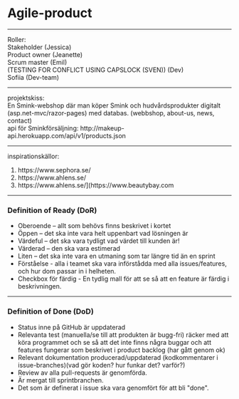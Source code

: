 # Agile-product
<hr>
Roller: <br>
Stakeholder (Jessica)
<br>
Product owner (Jeanette)
<br>
Scrum master (Emil)
<br>
(TESTING FOR CONFLICT USING CAPSLOCK (SVEN)) (Dev)
<br>
Sofiia (Dev-team)

<hr>
projektskiss:
<br>
En Smink-webshop där man köper Smink och hudvårdsprodukter digitalt (asp.net-mvc/razor-pages) med databas. (webbshop, about-us, news, contact)
<br>
api för Sminkförsäljning: http://makeup-api.herokuapp.com/api/v1/products.json

<hr>
inspirationskällor:
<br>
<ol>
<li>
  https://www.sephora.se/
  </li>
  <li>
    https://www.ahlens.se/
  </li>
   <li>
   https://www.ahlens.se/](https://www.beautybay.com
  </li>
  </ol>
  <hr>
  
  <h3>Definition of Ready (DoR)</h3>
  <ul>
  <li>
    Oberoende – allt som behövs finns beskrivet i kortet
  </li>
  <li>
    Öppen – det ska inte vara helt uppenbart vad lösningen är
  </li>
  <li>
    Värdeful – det ska vara tydligt vad värdet till kunden är!
  </li>
  <li>
    Värderad – den ska vara estimerad 
  </li>
  <li>
    Liten – det ska inte vara en utmaning som tar längre tid än en sprint
  </li>
  <li>
    Förståelse - alla i teamet ska vara införstådda med alla issues/features, och hur dom passar in i helheten.
  </li>
  <li>
    Checkbox för färdig - En tydlig mall för att se så att en feature är färdig i beskrivningen.
  </li>

  </ul>
  
  
  <hr>
  
  <h3>Definition of Done (DoD)</h3>
  <ul>
  <li>
   Status inne på GitHub är uppdaterad
  </li>
  <li>
   Relevanta test (manuella/se till att produkten är bugg-fri) räcker med att köra programmet och se så att det inte finns några buggar och att features fungerar som beskrivet i product backlog (har gått genom ok)
  </li>
  <li>
   Relevant dokumentation producerad/uppdaterad (kodkommentarer i issue-branches)(vad gör koden? hur funkar det? varför?)  
  </li>
  <li>
   Review av alla pull-requests är genomförda.
  </li>
  <li>
   Är mergat till sprintbranchen.
  </li>
  <li>
   Det som är definerat i issue ska vara genomfört för att bli "done".
  </li>

  </ul>
